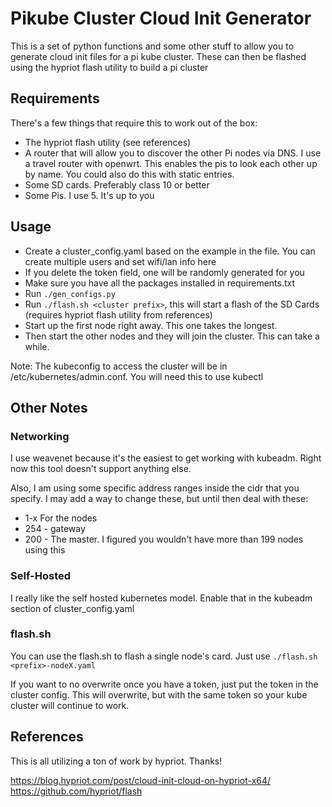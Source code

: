 # Pikube Cluster Cloud Init Generator

This is a set of python functions and some other stuff to allow you to generate cloud init files for a pi kube cluster.  These can then be flashed using the hypriot flash utility to build a pi cluster

## Requirements

There's a few things that require this to work out of the box:

* The hypriot flash utility (see references)
* A router that will allow you to discover the other Pi nodes via DNS.  I use a travel router with openwrt.  This enables the pis to look each other up by name.  You could also do this with static entries.
* Some SD cards.  Preferably class 10 or better
* Some Pis.  I use 5.  It's up to you

## Usage

* Create a cluster_config.yaml based on the example in the file.  You can create multiple users and set wifi/lan info here
* If you delete the token field, one will be randomly generated for you
* Make sure you have all the packages installed in requirements.txt
* Run `./gen_configs.py`
* Run `./flash.sh <cluster prefix>`, this will start a flash of the SD Cards (requires hypriot flash utility from references)
* Start up the first node right away.  This one takes the longest.
* Then start the other nodes and they will join the cluster.  This can take a while.

Note: The kubeconfig to access the cluster will be in /etc/kubernetes/admin.conf.  You will need this to use kubectl

## Other Notes

### Networking

I use weavenet because it's the easiest to get working with kubeadm.  Right now this tool doesn't support anything else.

Also, I am using some specific address ranges inside the cidr that you specify.  I may add a way to change these, but until then deal with these:

* 1-x For the nodes
* 254 - gateway
* 200 - The master.  I figured you wouldn't have more than 199 nodes using this

### Self-Hosted

I really like the self hosted kubernetes model.  Enable that in the kubeadm section of cluster_config.yaml

### flash.sh

You can use the flash.sh to flash a single node's card.  Just use `./flash.sh <prefix>-nodeX.yaml`

If you want to no overwrite once you have a token, just put the token in the cluster config.  This will overwrite, but with the same token so your kube cluster will continue to work.

## References

This is all utilizing a ton of work by hypriot.  Thanks!

https://blog.hypriot.com/post/cloud-init-cloud-on-hypriot-x64/
https://github.com/hypriot/flash

